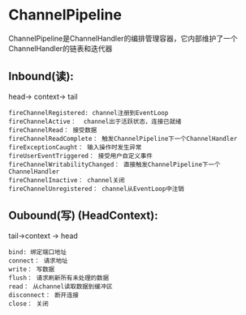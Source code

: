 ChannelPipeline
===
ChannelPipeline是ChannelHandler的编排管理容器，它内部维护了一个ChannelHandler的链表和迭代器

Inbound(读): 
---
head-> context-> tail

    fireChannelRegistered: channel注册到EventLoop
    fireChannelActive：  channel出于活跃状态，连接已就绪
    fireChannelRead： 接受数据
    fireChannelReadComplete： 触发ChannelPipeline下一个ChannelHandler
    fireExceptionCaught： 输入操作时发生异常
    fireUserEventTriggered： 接受用户自定义事件
    fireChannelWritabilityChanged： 直接触发ChannelPipeline下一个ChannelHandler
    fireChannelInactive： channel关闭
    fireChannelUnregistered： channel从EventLoop中注销
    
Oubound(写) (HeadContext):
---
tail->context -> head

    bind: 绑定端口地址
    connect： 请求地址
    write： 写数据
    flush： 请求刷新所有未处理的数据
    read： 从channel读取数据到缓冲区
    disconnect： 断开连接
    close： 关闭